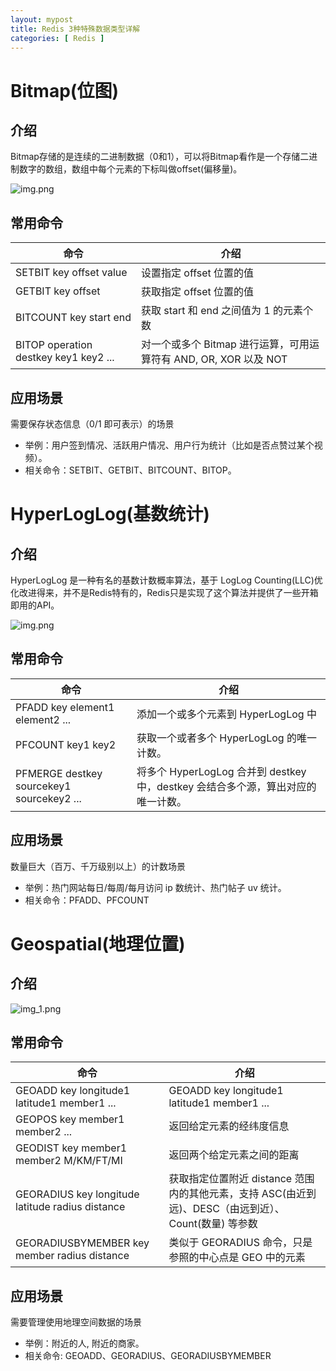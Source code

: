 ```yaml
---
layout: mypost
title: Redis 3种特殊数据类型详解
categories: [ Redis ]
---
```


# Bitmap(位图)

## 介绍

Bitmap存储的是连续的二进制数据（0和1），可以将Bitmap看作是一个存储二进制数字的数组，数组中每个元素的下标叫做offset(偏移量)。

![img.png](img.png)

## 常用命令

| 命令                                    | 介绍                                            |
|---------------------------------------|-----------------------------------------------|
| SETBIT key offset value               | 设置指定 offset 位置的值                              |
| GETBIT key offset                     | 获取指定 offset 位置的值                              |
| BITCOUNT key start end                | 获取 start 和 end 之间值为 1 的元素个数                   |
| BITOP operation destkey key1 key2 ... | 对一个或多个 Bitmap 进行运算，可用运算符有 AND, OR, XOR 以及 NOT |

## 应用场景

需要保存状态信息（0/1 即可表示）的场景

- 举例：用户签到情况、活跃用户情况、用户行为统计（比如是否点赞过某个视频）。
- 相关命令：SETBIT、GETBIT、BITCOUNT、BITOP。

# HyperLogLog(基数统计)

## 介绍

HyperLogLog 是一种有名的基数计数概率算法，基于 LogLog Counting(LLC)优化改进得来，并不是Redis特有的，Redis只是实现了这个算法并提供了一些开箱即用的API。

![img.png](img.png)

## 常用命令

| 命令                                        | 介绍                                                      |
|-------------------------------------------|---------------------------------------------------------|
| PFADD key element1 element2 ...           | 添加一个或多个元素到 HyperLogLog 中                                |
| PFCOUNT key1 key2                         | 获取一个或者多个 HyperLogLog 的唯一计数。                             |
| PFMERGE destkey sourcekey1 sourcekey2 ... | 将多个 HyperLogLog 合并到 destkey 中，destkey 会结合多个源，算出对应的唯一计数。 |

## 应用场景

数量巨大（百万、千万级别以上）的计数场景

- 举例：热门网站每日/每周/每月访问 ip 数统计、热门帖子 uv 统计。
- 相关命令：PFADD、PFCOUNT

# Geospatial(地理位置)

## 介绍

![img_1.png](img_1.png)

## 常用命令

| 命令                                               | 介绍                                                               |
|--------------------------------------------------|------------------------------------------------------------------|
| GEOADD key longitude1 latitude1 member1 ...      | GEOADD key longitude1 latitude1 member1 ...                      |
| GEOPOS key member1 member2 ...                   | 返回给定元素的经纬度信息                                                     |
| GEODIST key member1 member2 M/KM/FT/MI           | 返回两个给定元素之间的距离                                                    |
| GEORADIUS key longitude latitude radius distance | 获取指定位置附近 distance 范围内的其他元素，支持 ASC(由近到远)、DESC（由远到近）、Count(数量) 等参数 |
| GEORADIUSBYMEMBER key member radius distance     | 类似于 GEORADIUS 命令，只是参照的中心点是 GEO 中的元素                              |

## 应用场景

需要管理使用地理空间数据的场景

- 举例：附近的人, 附近的商家。
- 相关命令: GEOADD、GEORADIUS、GEORADIUSBYMEMBER